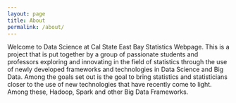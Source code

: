 ```yaml
---
layout: page
title: About
permalink: /about/
---
```


<p>
Welcome to Data Science at Cal State East Bay Statistics Webpage. This is a project that is put together by a group of passionate students and professors exploring and innovating in the field of statistics through the use of newly developed frameworks and technologies in Data Science and Big Data. Among the goals set out is the goal to bring statistics and statisticians closer to the use of new technologies that have recently come to light. Among these, Hadoop, Spark and other Big Data Frameworks. 
</p>



